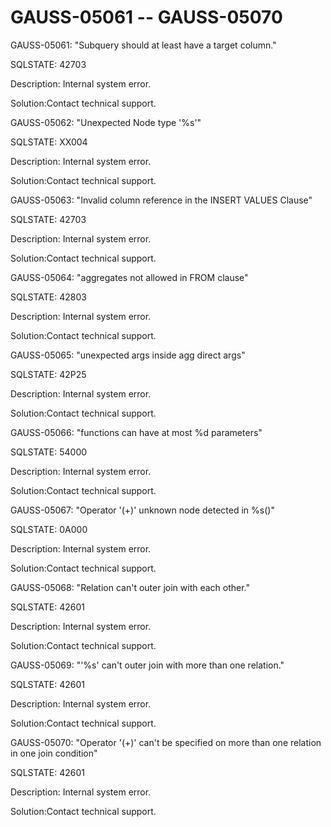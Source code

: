 # GAUSS-05061 -- GAUSS-05070<a name="EN-US_TOPIC_0302073094"></a>

GAUSS-05061: "Subquery should at least have a target column."

SQLSTATE: 42703

Description: Internal system error.

Solution:Contact technical support.

GAUSS-05062: "Unexpected Node type '%s'"

SQLSTATE: XX004

Description: Internal system error.

Solution:Contact technical support.

GAUSS-05063: "Invalid column reference in the INSERT VALUES Clause"

SQLSTATE: 42703

Description: Internal system error.

Solution:Contact technical support.

GAUSS-05064: "aggregates not allowed in FROM clause"

SQLSTATE: 42803

Description: Internal system error.

Solution:Contact technical support.

GAUSS-05065: "unexpected args inside agg direct args"

SQLSTATE: 42P25

Description: Internal system error.

Solution:Contact technical support.

GAUSS-05066: "functions can have at most %d parameters"

SQLSTATE: 54000

Description: Internal system error.

Solution:Contact technical support.

GAUSS-05067: "Operator '\(+\)' unknown node detected in %s\(\)"

SQLSTATE: 0A000

Description: Internal system error.

Solution:Contact technical support.

GAUSS-05068: "Relation can't outer join with each other."

SQLSTATE: 42601

Description: Internal system error.

Solution:Contact technical support.

GAUSS-05069: "'%s' can't outer join with more than one relation."

SQLSTATE: 42601

Description: Internal system error.

Solution:Contact technical support.

GAUSS-05070: "Operator '\(+\)' can't be specified on more than one relation in one join condition"

SQLSTATE: 42601

Description: Internal system error.

Solution:Contact technical support.

